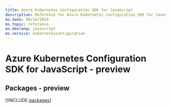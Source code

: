```yaml
---
title: Azure Kubernetes Configuration SDK for JavaScript
description: Reference for Azure Kubernetes Configuration SDK for JavaScript
ms.date: 09/24/2024
ms.topic: reference
ms.devlang: javascript
ms.service: kubernetesconfiguration
---
```

# Azure Kubernetes Configuration SDK for JavaScript - preview
## Packages - preview
[!INCLUDE [packages](kubernetes-configuration-index.md)]